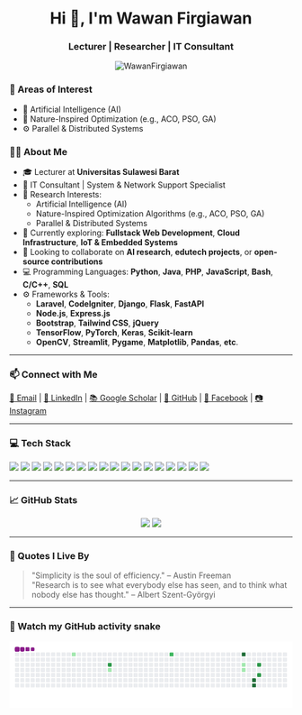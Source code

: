 <h1 align="center">Hi 👋, I'm Wawan Firgiawan</h1>
<h3 align="center">Lecturer | Researcher | IT Consultant</h3>

<p align="center">
  <img src="https://komarev.com/ghpvc/?username=WawanFirgiawan&label=Profile%20views&color=0e75b6&style=flat" alt="WawanFirgiawan" />
</p>

### 🎯 Areas of Interest

- 🤖 Artificial Intelligence (AI)
- 🌿 Nature-Inspired Optimization (e.g., ACO, PSO, GA)
- ⚙️ Parallel & Distributed Systems


### 🧑‍🏫 About Me

- 🎓 Lecturer at **Universitas Sulawesi Barat**
- 💼 IT Consultant | System & Network Support Specialist
- 🔬 Research Interests:
  - Artificial Intelligence (AI)
  - Nature-Inspired Optimization Algorithms (e.g., ACO, PSO, GA)
  - Parallel & Distributed Systems
- 🌱 Currently exploring: **Fullstack Web Development**, **Cloud Infrastructure**, **IoT & Embedded Systems**
- 👯 Looking to collaborate on **AI research**, **edutech projects**, or **open-source contributions**
- 💻 Programming Languages: **Python**, **Java**, **PHP**, **JavaScript**, **Bash**, **C/C++**, **SQL**
- ⚙️ Frameworks & Tools:
  - **Laravel**, **CodeIgniter**, **Django**, **Flask**, **FastAPI**
  - **Node.js**, **Express.js**
  - **Bootstrap**, **Tailwind CSS**, **jQuery**
  - **TensorFlow**, **PyTorch**, **Keras**, **Scikit-learn**
  - **OpenCV**, **Streamlit**, **Pygame**, **Matplotlib**, **Pandas**, **etc**.

---

### 📫 Connect with Me

<p align="left">
  <a href="mailto:wawanfigiawan9@gmail.com">📧 Email</a> |
  <a href="https://www.linkedin.com/in/wawan-firgiawan-60a492140" target="_blank">💼 LinkedIn</a> |
  <a href="https://scholar.google.com/citations?user=f__D4BsAAAAJ&hl=id" target="_blank">📚 Google Scholar</a> |
  <a href="https://github.com/WawanFirgiawan" target="_blank">🐙 GitHub</a> |
  <a href="https://www.facebook.com/onefig/" target="_blank">📘 Facebook</a> |
  <a href="https://www.instagram.com/wawanfirgiawan/" target="_blank">📷 Instagram</a>
</p>

---

### 💻 Tech Stack

<p>
  <img src="https://img.shields.io/badge/Laravel-F55247?style=flat&logo=laravel&logoColor=white" />
  <img src="https://img.shields.io/badge/CodeIgniter-DD4814?style=flat&logo=codeigniter&logoColor=white" />
  <img src="https://img.shields.io/badge/Django-092E20?style=flat&logo=django&logoColor=white" />
  <img src="https://img.shields.io/badge/Flask-000000?style=flat&logo=flask&logoColor=white" />
  <img src="https://img.shields.io/badge/FastAPI-009688?style=flat&logo=fastapi&logoColor=white" />
  <img src="https://img.shields.io/badge/React-20232A?style=flat&logo=react&logoColor=61DAFB" />
  <img src="https://img.shields.io/badge/Vue.js-4FC08D?style=flat&logo=vue.js&logoColor=white" />
  <img src="https://img.shields.io/badge/Next.js-000000?style=flat&logo=nextdotjs&logoColor=white" />
  <img src="https://img.shields.io/badge/Tailwind_CSS-38B2AC?style=flat&logo=tailwind-css&logoColor=white" />
  <img src="https://img.shields.io/badge/Node.js-339933?style=flat&logo=nodedotjs&logoColor=white" />
  <img src="https://img.shields.io/badge/Express.js-000000?style=flat&logo=express&logoColor=white" />
  <img src="https://img.shields.io/badge/TensorFlow-FF6F00?style=flat&logo=tensorflow&logoColor=white" />
  <img src="https://img.shields.io/badge/Keras-D00000?style=flat&logo=keras&logoColor=white" />
  <img src="https://img.shields.io/badge/PyTorch-EE4C2C?style=flat&logo=pytorch&logoColor=white" />
  <img src="https://img.shields.io/badge/OpenCV-5C3EE8?style=flat&logo=opencv&logoColor=white" />
  <img src="https://img.shields.io/badge/Streamlit-FF4B4B?style=flat&logo=streamlit&logoColor=white" />
  <img src="https://img.shields.io/badge/Git-F05032?style=flat&logo=git&logoColor=white" />
  <img src="https://img.shields.io/badge/MySQL-00758F?style=flat&logo=mysql&logoColor=white" />
</p>

---

### 📈 GitHub Stats

<p align="center">
  <img src="https://github-readme-stats.vercel.app/api?username=WawanFirgiawan&show_icons=true&theme=default" width="49%" />
  <img src="https://github-readme-stats.vercel.app/api/top-langs/?username=WawanFirgiawan&layout=compact" width="49%" />
</p>

---

### 🔖 Quotes I Live By

> "Simplicity is the soul of efficiency." – Austin Freeman  
> "Research is to see what everybody else has seen, and to think what nobody else has thought." – Albert Szent-Györgyi

---

<!---
WawanFirgiawan/WawanFirgiawan is a ✨ special ✨ repository because its `README.md` (this file) appears on your GitHub profile.
You can click the Preview link to take a look at your changes.
--->

### 🐍 Watch my GitHub activity snake

![github contribution snake](https://github.com/WawanFirgiawan/WawanFirgiawan/blob/output/github-contribution-grid-snake.gif)

